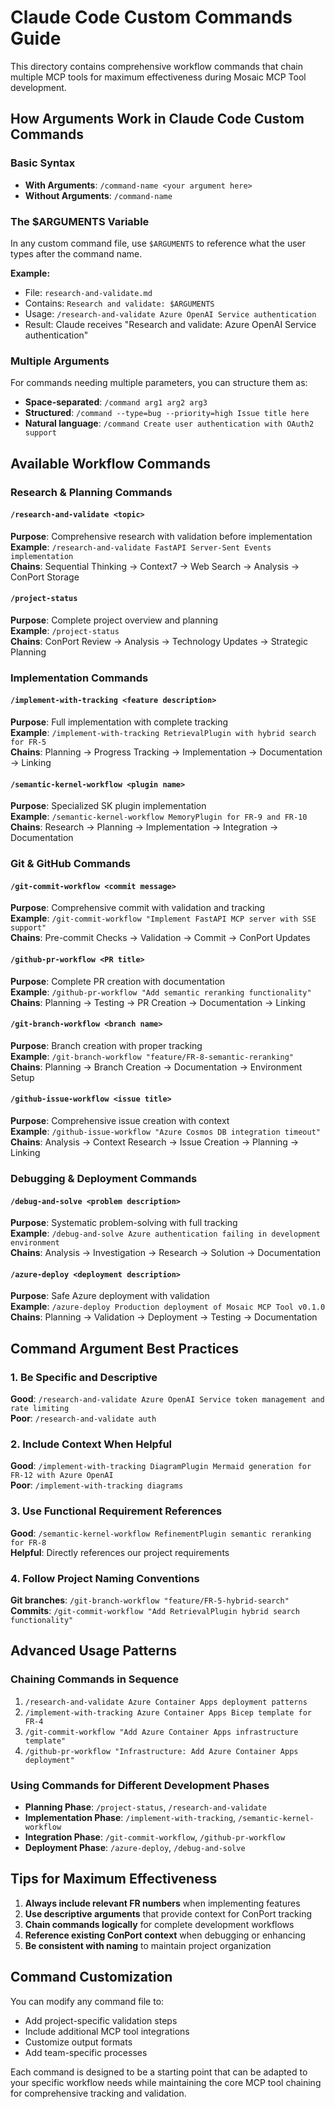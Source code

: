 # Claude Code Custom Commands Guide

This directory contains comprehensive workflow commands that chain multiple MCP tools for maximum effectiveness during Mosaic MCP Tool development.

## How Arguments Work in Claude Code Custom Commands

### Basic Syntax
- **With Arguments**: `/command-name <your argument here>`
- **Without Arguments**: `/command-name`

### The $ARGUMENTS Variable
In any custom command file, use `$ARGUMENTS` to reference what the user types after the command name.

**Example:**
- File: `research-and-validate.md` 
- Contains: `Research and validate: $ARGUMENTS`
- Usage: `/research-and-validate Azure OpenAI Service authentication`
- Result: Claude receives "Research and validate: Azure OpenAI Service authentication"

### Multiple Arguments
For commands needing multiple parameters, you can structure them as:
- **Space-separated**: `/command arg1 arg2 arg3`
- **Structured**: `/command --type=bug --priority=high Issue title here`
- **Natural language**: `/command Create user authentication with OAuth2 support`

## Available Workflow Commands

### Research & Planning Commands

#### `/research-and-validate <topic>`
**Purpose**: Comprehensive research with validation before implementation  
**Example**: `/research-and-validate FastAPI Server-Sent Events implementation`  
**Chains**: Sequential Thinking → Context7 → Web Search → Analysis → ConPort Storage

#### `/project-status`
**Purpose**: Complete project overview and planning  
**Example**: `/project-status`  
**Chains**: ConPort Review → Analysis → Technology Updates → Strategic Planning

### Implementation Commands

#### `/implement-with-tracking <feature description>`
**Purpose**: Full implementation with complete tracking  
**Example**: `/implement-with-tracking RetrievalPlugin with hybrid search for FR-5`  
**Chains**: Planning → Progress Tracking → Implementation → Documentation → Linking

#### `/semantic-kernel-workflow <plugin name>`
**Purpose**: Specialized SK plugin implementation  
**Example**: `/semantic-kernel-workflow MemoryPlugin for FR-9 and FR-10`  
**Chains**: Research → Planning → Implementation → Integration → Documentation

### Git & GitHub Commands

#### `/git-commit-workflow <commit message>`
**Purpose**: Comprehensive commit with validation and tracking  
**Example**: `/git-commit-workflow "Implement FastAPI MCP server with SSE support"`  
**Chains**: Pre-commit Checks → Validation → Commit → ConPort Updates

#### `/github-pr-workflow <PR title>`
**Purpose**: Complete PR creation with documentation  
**Example**: `/github-pr-workflow "Add semantic reranking functionality"`  
**Chains**: Planning → Testing → PR Creation → Documentation → Linking

#### `/git-branch-workflow <branch name>`
**Purpose**: Branch creation with proper tracking  
**Example**: `/git-branch-workflow "feature/FR-8-semantic-reranking"`  
**Chains**: Planning → Branch Creation → Documentation → Environment Setup

#### `/github-issue-workflow <issue title>`
**Purpose**: Comprehensive issue creation with context  
**Example**: `/github-issue-workflow "Azure Cosmos DB integration timeout"`  
**Chains**: Analysis → Context Research → Issue Creation → Planning → Linking

### Debugging & Deployment Commands

#### `/debug-and-solve <problem description>`
**Purpose**: Systematic problem-solving with full tracking  
**Example**: `/debug-and-solve Azure authentication failing in development environment`  
**Chains**: Analysis → Investigation → Research → Solution → Documentation

#### `/azure-deploy <deployment description>`
**Purpose**: Safe Azure deployment with validation  
**Example**: `/azure-deploy Production deployment of Mosaic MCP Tool v0.1.0`  
**Chains**: Planning → Validation → Deployment → Testing → Documentation

## Command Argument Best Practices

### 1. Be Specific and Descriptive
**Good**: `/research-and-validate Azure OpenAI Service token management and rate limiting`  
**Poor**: `/research-and-validate auth`

### 2. Include Context When Helpful
**Good**: `/implement-with-tracking DiagramPlugin Mermaid generation for FR-12 with Azure OpenAI`  
**Poor**: `/implement-with-tracking diagrams`

### 3. Use Functional Requirement References
**Good**: `/semantic-kernel-workflow RefinementPlugin semantic reranking for FR-8`  
**Helpful**: Directly references our project requirements

### 4. Follow Project Naming Conventions
**Git branches**: `/git-branch-workflow "feature/FR-5-hybrid-search"`  
**Commits**: `/git-commit-workflow "Add RetrievalPlugin hybrid search functionality"`

## Advanced Usage Patterns

### Chaining Commands in Sequence
1. `/research-and-validate Azure Container Apps deployment patterns`
2. `/implement-with-tracking Azure Container Apps Bicep template for FR-4`
3. `/git-commit-workflow "Add Azure Container Apps infrastructure template"`
4. `/github-pr-workflow "Infrastructure: Add Azure Container Apps deployment"`

### Using Commands for Different Development Phases
- **Planning Phase**: `/project-status`, `/research-and-validate`
- **Implementation Phase**: `/implement-with-tracking`, `/semantic-kernel-workflow`
- **Integration Phase**: `/git-commit-workflow`, `/github-pr-workflow`
- **Deployment Phase**: `/azure-deploy`, `/debug-and-solve`

## Tips for Maximum Effectiveness

1. **Always include relevant FR numbers** when implementing features
2. **Use descriptive arguments** that provide context for ConPort tracking
3. **Chain commands logically** for complete development workflows
4. **Reference existing ConPort context** when debugging or enhancing
5. **Be consistent with naming** to maintain project organization

## Command Customization

You can modify any command file to:
- Add project-specific validation steps
- Include additional MCP tool integrations
- Customize output formats
- Add team-specific processes

Each command is designed to be a starting point that can be adapted to your specific workflow needs while maintaining the core MCP tool chaining for comprehensive tracking and validation.